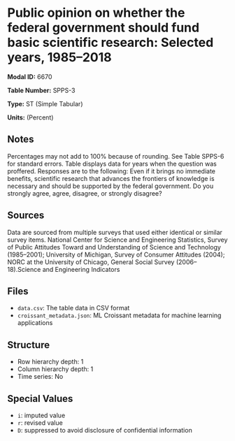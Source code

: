 # Public opinion on whether the federal government should fund basic scientific research: Selected years, 1985–2018

**Modal ID:** 6670

**Table Number:** SPPS-3

**Type:** ST (Simple Tabular)

**Units:** (Percent)

## Notes

Percentages may not add to 100% because of rounding. See Table SPPS-6 for standard errors. Table displays data for years when the question was proffered. Responses are to the following: Even if it brings no immediate benefits, scientific research that advances the frontiers of knowledge is necessary and should be supported by the federal government. Do you strongly agree, agree, disagree, or strongly disagree?

## Sources

Data are sourced from multiple surveys that used either identical or similar survey items. National Center for Science and Engineering Statistics, Survey of Public Attitudes Toward and Understanding of Science and Technology (1985–2001); University of Michigan, Survey of Consumer Attitudes (2004); NORC at the University of Chicago, General Social Survey (2006–18).Science and Engineering Indicators

## Files

- `data.csv`: The table data in CSV format
- `croissant_metadata.json`: ML Croissant metadata for machine learning applications

## Structure

- Row hierarchy depth: 1
- Column hierarchy depth: 1
- Time series: No

## Special Values

- `i`: imputed value
- `r`: revised value
- `D`: suppressed to avoid disclosure of confidential information
